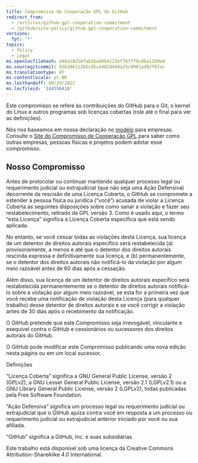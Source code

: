 ```yaml
---
title: Compromisso de Cooperação GPL do GitHub
redirect_from:
  - /articles/github-gpl-cooperation-commitment
  - /github/site-policy/github-gpl-cooperation-commitment
versions:
  fpt: '*'
topics:
  - Policy
  - Legal
ms.openlocfilehash: d48a18256fab3ba4064123ef7b7ff9cdba11b9e8
ms.sourcegitcommit: 93b306112b5cd5ce482d468a25c9961ad02f87ac
ms.translationtype: HT
ms.contentlocale: pt-BR
ms.lasthandoff: 08/29/2022
ms.locfileid: '144556410'
---
```

Este compromisso se refere às contribuições do GitHub para o Git, o kernel do Linux e outros programas sob licenças cobertas (role até o final para ver as definições).

Nós nos baseamos em nossa declaração no [modelo](https://github.com/gplcc/gplcc/blob/master/Company/GPL%20Cooperation%20Commitment-Company-Template.md) para empresas. Consulte o [Site do Compromisso de Cooperação GPL](https://gplcc.github.io/gplcc/) para saber como outras empresas, pessoas físicas e projetos podem adotar esse compromisso.

## Nosso Compromisso

Antes de protocolar ou continuar mantendo qualquer processo legal ou requerimento judicial ou extrajudicial (que não seja uma Ação Defensiva) decorrente da rescisão de uma Licença Coberta, o GitHub se compromete a estender à pessoa física ou jurídica (“você”) acusada de violar a Licença Coberta as seguintes disposições sobre como sanar a violação e fazer seu restabelecimento, retirado da GPL versão 3. Como é usado aqui, o termo “esta Licença” significa a Licença Coberta específica que está sendo aplicada.

No entanto, se você cessar todas as violações desta Licença, sua licença de um detentor de direitos autorais específico será restabelecida (a) provisoriamente, a menos e até que o detentor dos direitos autorais rescinda expressa e definitivamente sua licença, e (b) permanentemente, se o detentor dos direitos autorais não notificá-lo da violação por algum meio razoável antes de 60 dias após a cessação.

Além disso, sua licença de um detentor de direitos autorais específico será restabelecida permanentemente se o detentor de direitos autorais notificá-lo sobre a violação por algum meio razoável, se esta for a primeira vez que você recebe uma notificação de violação desta Licença (para qualquer trabalho) desse detentor de direitos autorais e se você corrigir a violação antes de 30 dias após o recebimento da notificação.

O GitHub pretende que este Compromisso seja irrevogável, vinculante e exequível contra o GitHub e cessionários ou sucessores dos direitos autorais do GitHub.

O GitHub pode modificar este Compromisso publicando uma nova edição nesta página ou em um local sucessor.

Definições

“Licença Coberta” significa a GNU General Public License, versão 2 (GPLv2), a GNU Lesser General Public License, versão 2.1 (LGPLv2.1) ou a GNU Library General Public License, versão 2 (LGPLv2), todas publicadas pela Free Software Foundation.

“Ação Defensiva” significa um processo legal ou requerimento judicial ou extrajudicial que o GitHub ajuíza contra você em resposta a um processo ou requerimento judicial ou extrajudicial anterior iniciado por você ou sua afiliada.

“GitHub” significa a GitHub, Inc. e suas subsidiárias.

Este trabalho está disponível sob uma licença da Creative Commons Attribution-ShareAlike 4.0 International.
